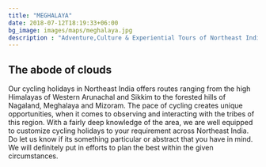 ```yaml
---
title: "MEGHALAYA"
date: 2018-07-12T18:19:33+06:00
bg_image: images/maps/meghalaya.jpg
description : "Adventure,Culture & Experiential Tours of Northeast India"
---
```


## The abode of clouds

Our cycling holidays in Northeast India offers routes ranging from the high Himalayas of Western Arunachal and Sikkim to the forested hills of Nagaland, Meghalaya and Mizoram. The pace of cycling creates unique opportunities, when it comes to observing and interacting with the tribes of this region. With a fairly deep knowledge of the area, we are well equipped to customize cycling holidays to your requirement across Northeast India. Do let us know if its something particular or abstract that you have in mind. We will definitely put in efforts to plan the best within the given circumstances.